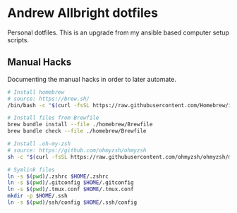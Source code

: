 # Andrew Allbright dotfiles
Personal dotfiles. This is an upgrade from my ansible based computer setup scripts.

## Manual Hacks
Documenting the manual hacks in order to later automate.

```bash
# Install homebrew
# source: https://brew.sh/
/bin/bash -c "$(curl -fsSL https://raw.githubusercontent.com/Homebrew/install/HEAD/install.sh)"

# Install files from Brewfile
brew bundle install --file ./homebrew/Brewfile
brew bundle check --file ./homebrew/Brewfile

# Install .oh-my-zsh
# source: https://github.com/ohmyzsh/ohmyzsh
sh -c "$(curl -fsSL https://raw.githubusercontent.com/ohmyzsh/ohmyzsh/master/tools/install.sh)"

# Symlink files
ln -s $(pwd)/.zshrc $HOME/.zshrc
ln -s $(pwd)/.gitconfig $HOME/.gitconfig
ln -s $(pwd)/.tmux.conf $HOME/.tmux.conf
mkdir -p $HOME/.ssh
ln -s $(pwd)/ssh/config $HOME/.ssh/config
```
